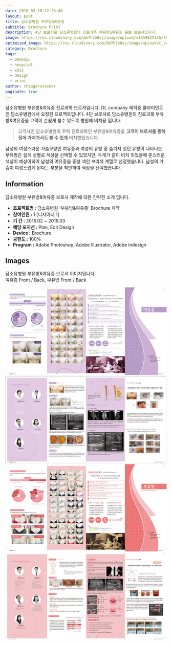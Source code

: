 ```yaml
---
date: 2016-03-10 12:26:40
layout: post
title: 담소유병원 부유방&여유증
subtitle: Brochure Print
description: 4단 브로셔로 담소유병원의 진료과목 부유방&여유증 홍보 브로셔입니다.
image: https://res.cloudinary.com/dm7h7e8xj/image/upload/v1559825145/theme16_o0seet.jpg
optimized_image: https://res.cloudinary.com/dm7h7e8xj/image/upload/c_scale,w_380/v1559825145/theme16_o0seet.jpg
category: Brochure
tags:
  - Damsoyu
  - hospital
  - edit
  - design
  - print
author: thiagorossener
paginate: true
---
```



<link rel="stylesheet" href="/assets/css/slick.css">
<link rel="stylesheet" href="/assets/css/slick-theme.css">



담소유병원 부유방&여유증 진료과목 브로셔입니다.
DL company 재직중 클라이언트인 담소유병원에서 요청한 프로젝트입니다.
4단 브로셔로 담소유병원의 진료과목 부유방&여유증을 고객이 손쉽게 볼수 있도록 병원에 비치용 입니다.


> 고객사인 담소유병원의 주력 진료과목인 부유방&여유증을 **고객이 브로셔를 통해 집에 가져가서도 볼 수 있게** 비치했었습니다.

남성의 여성스러운 가슴모양인 여유증과 여성의 유방 중 숨겨져 있던 유방이 나타나는 부유방은 쉽게 성별로 색상을 선택할 수 있었지만, 두개가 같이 비치 되었을때 촌스러운 색상이 예상이되어
남성의 여유증을 중성 색인 보라색 계열로 선정했습니다. 남성의 가슴이 여성스럽게 된다는 부분을 착안하여 색상을 선택했습니다. 


<!--page-->

## Information

담소유병원 부유방&여유증 브로셔 제작에 대한 간략한 소개 입니다.

- **프로젝트명 :** 담소유병원 '부유방&여유증' Brochure 제작
- **참여인원 :** 1 [디자이너 1]
- **기 간 :** 2016.02 ~ 2016.03  
- **해당 포지션 :** Plan, Edit Design
- **Device :** Brochure
- **공헌도 :** 100%
- **Program :** Adobe Photoshop, Adobe Illustrator, Adobe Indesign


<!--page-->

## Images

담소유병원 부유방&여유증 브로셔 이미지입니다.<br>
여유증 Front / Back, 부유방 Front / Back  

<section class="quotes">
  <div class="bubble">
    <img src="/assets/img/slide/floating-brochure01.jpg" />
  </div>
  <div class="bubble">
    <img src="/assets/img/slide/floating-brochure02.jpg" /> 
  </div>
  <div class="bubble">
    <img src="/assets/img/slide/floating-brochure03.jpg" /> 
  </div>
  <div class="bubble">
    <img src="/assets/img/slide/floating-brochure04.jpg" /> 
  </div>
</section>


<p></p>
<p></p>

<!--page-->



<script type="text/javascript" src="https://cdnjs.cloudflare.com/ajax/libs/jquery/2.1.3/jquery.min.js"></script>
<script type="text/javascript" src="https://cdn.jsdelivr.net/jquery.slick/1.5.0/slick.min.js"></script>

<script>
	$('.quotes').slick({
  dots: true,
  infinite: true,
  autoplay: false,
  autoplaySpeed: 6000,
  speed: 800,
  slidesToShow: 1,
  adaptiveHeight: true
});
$( document ).ready(function() {
$('.no-fouc').removeClass('no-fouc');
});
</script>